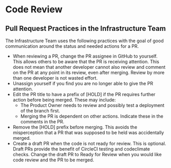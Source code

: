 # Code Review

## Pull Request Practices in the Infrastructure Team

The Infrastructure Team uses the following practices with the goal of good communication around the status and needed actions for a PR. 

* When reviewing a PR, change the PR assignee in GitHub to yourself. This allows others to be aware that the PR is receiving attention.  This does not mean that another developer cannot also review and comment on the PR at any point in its review, even after merging. Review by more than one developer is not wasted effort.
* Unassign yourself if you find you are no longer able to give the PR attention.
* Edit the PR title to have a prefix of [HOLD] if the PR requires further action before being merged. These may include:
  * The Product Owner needs to review and possibly test a deployment of the branch first. 
  * Merging the PR is dependent on other actions. Indicate these in the comments in the PR. 
* Remove the [HOLD] prefix before merging. This avoids the misperception that a PR that was supposed to be held was accidentally merged. 
* Create a draft PR when the code is not ready for review. This is optional. Draft PRs provide the benefit of CircleCI testing and codeclimate checks. Change the draft PR to Ready for Review when you would like code review and the PR to be merged. 
